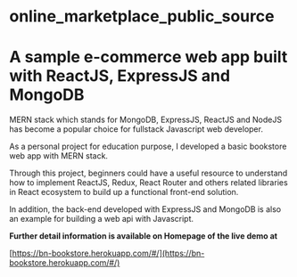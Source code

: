# online_marketplace_public_source
# A sample e-commerce web app built with ReactJS, ExpressJS and MongoDB

MERN stack which stands for MongoDB, ExpressJS, ReactJS and NodeJS has become a popular choice for fullstack Javascript web developer.

As a personal project for education purpose, I developed a basic bookstore web app with MERN stack.

Through this project, beginners could have a useful resource to understand how to implement ReactJS, Redux, React Router and others related libraries in React ecosystem to build up a functional front-end solution.

In addition, the back-end developed with ExpressJS and MongoDB is also an example for building a web api with Javascript.

**Further detail information is available on Homepage of the live demo at**

[https://bn-bookstore.herokuapp.com/#/](https://bn-bookstore.herokuapp.com/#/)
